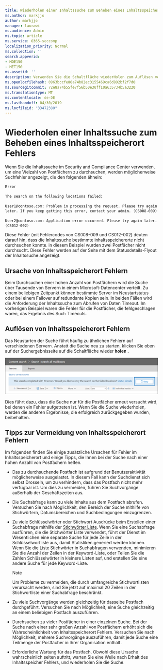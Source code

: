 ```yaml
---
title: Wiederholen einer Inhaltssuche zum Beheben eines Inhaltsspeicherort Fehlers
ms.author: markjjo
author: markjjo
manager: laurawi
ms.audience: Admin
ms.topic: article
ms.service: O365-seccomp
localization_priority: Normal
ms.collection: ''
search.appverid:
- MOE150
- MET150
ms.assetid: ''
description: Verwenden Sie die Schaltfläche wiederHolen zum Auflösen von Inhalts suchVorgängen, die Inhaltsspeicherort Fehler aufweisen.
ms.openlocfilehash: 0963bccfe88a74b82ec3155469ca6d892bf2f7d8
ms.sourcegitcommit: 72e8a74b55fe7f56b50e30ff10a635734b5a3220
ms.translationtype: MT
ms.contentlocale: de-DE
ms.lasthandoff: 04/30/2019
ms.locfileid: "33472380"
---
```

# <a name="retry-a-content-search-to-resolve-a-content-location-error"></a>Wiederholen einer Inhaltssuche zum Beheben eines Inhaltsspeicherort Fehlers

Wenn Sie die Inhaltssuche im Security and Compliance Center verwenden, um eine Vielzahl von Postfächern zu durchsuchen, werden möglicherweise Suchfehler angezeigt, die den folgenden ähneln:

```
Error

The search on the following locations failed:

User1@contoso.com: Problem in processing the request. Please try again later. If you keep getting this error, contact your admin. (CS008-009)

User2@contoso.com: Application error occurred. Please try again later. (CS012-002)
```

Diese Fehler (mit Fehlercodes von CS008-009 und CS012-002) deuten darauf hin, dass die Inhaltssuche bestimmte inhaltsspeicherorte nicht durchsuchen konnte. in diesem Beispiel wurden zwei Postfächer nicht durchsucht. Diese Fehler werden auf der Seite mit dem Statusdetails-Flyout der Inhaltssuche angezeigt.

## <a name="cause-of-content-location-errors"></a>Ursache von Inhaltsspeicherort Fehlern

Beim Durchsuchen einer hohen Anzahl von Postfächern wird die Suche über Tausende von Servern in einem Microsoft-Datencenter verteilt. Zu einem beliebigen Zeitpunkt können bestimmte Server im Neustartstatus oder bei einem Failover auf redundante Kopien sein. In beiden Fällen wird die Anforderung der Inhaltssuche zum Abrufen von Daten Timeout. Im vorherigen Beispiel waren die Fehler für die Postfächer, die fehlgeschlagen waren, das Ergebnis des Such Timeouts.

## <a name="resolving-content-location-errors"></a>Auflösen von Inhaltsspeicherort Fehlern

Das Neustarten der Suche führt häufig zu ähnlichen Fehlern auf verschiedenen Servern. Anstatt die Suche neu zu starten, klicken Sie oben auf der Suchergebnisseite auf die Schaltfläche wieder **holen** .

![Klicken Sie auf die Schaltfläche wiederholen, um Fehler bei der Inhalts Lokalisierung zu beheben](media/retrycontentsearch3.png)

Dies führt dazu, dass die Suche nur für die Postfächer erneut versucht wird, bei denen ein Fehler aufgetreten ist. Wenn Sie die Suche wiederholen, werden die anderen Ergebnisse, die erfolgreich zurückgegeben wurden, beibehalten.

## <a name="tips-to-avoid-content-location-errors"></a>Tipps zur Vermeidung von Inhaltsspeicherort Fehlern

Im folgenden finden Sie einige zusätzliche Ursachen für Fehler im Inhaltsspeicherort und einige Tipps, die Ihnen bei der Suche nach einer hohen Anzahl von Postfächern helfen.

- Das zu durchsuchende Postfach ist aufgrund der Benutzeraktivität möglicherweise ausgelastet. In diesem Fall kann der Suchdienst sich selbst Drosseln, um zu verhindern, dass das Postfach nicht mehr verfügbar ist. Um dies zu vermeiden, führen Sie Suchvorgänge außerhalb der Geschäftszeiten aus.

- Die Suchabfrage kann zu viele Inhalte aus dem Postfach abrufen. Versuchen Sie nach Möglichkeit, den Bereich der Suche mithilfe von Stichwörtern, Datumsbereichen und Suchbedingungen einzugrenzen.

- Zu viele Schlüsselwörter oder Stichwort Ausdrücke beim Erstellen einer Suchabfrage mithilfe der [Stichwörter Liste](view-keyword-statistics-for-content-search.md#get-keyword-statistics-for-content-searches). Wenn Sie eine Suchabfrage ausführen, die die Stichwörter Liste verwendet, führt der Dienst im Wesentlichen eine separate Suche für jede Zeile in der Schlüsselwortliste aus, damit Statistiken generiert werden können. Wenn Sie die Liste Stichwörter in Suchabfragen verwenden, minimieren Sie die Anzahl der Zeilen in der Keyword-Liste, oder Teilen Sie die Zahlen Schlüsselwörter in kleinere Listen auf, und erstellen Sie eine andere Suche für jede Keyword-Liste.

  > [!NOTE]
  > Um Probleme zu vermeiden, die durch umfangreiche Stichwortlisten verursacht werden, sind Sie jetzt auf maximal 20 Zeilen in der Stichwortliste einer Suchabfrage beschränkt.

- Zu viele Suchvorgänge werden gleichzeitig für dasselbe Postfach durchgeführt. Versuchen Sie nach Möglichkeit, eine Suche gleichzeitig an einem beliebigen Postfach auszuführen.

- Durchsuchen zu vieler Postfächer in einer einzelnen Suche. Bei der Suche nach einer sehr großen Anzahl von Postfächern erhöht sich die Wahrscheinlichkeit von Inhaltsspeicherort Fehlern. Versuchen Sie nach Möglichkeit, mehrere Suchvorgänge auszuführen, damit jede Suche eine Teilmenge der Postfächer in Ihrer Organisation enthält.

- Erforderliche Wartung für das Postfach. Obwohl diese Ursache wahrscheinlich selten auftritt, warten Sie eine Weile nach Erhalt des Inhaltsspeicher Fehlers, und wiederholen Sie die Suche.

